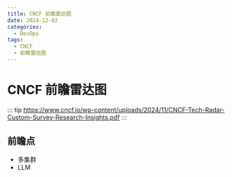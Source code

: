 ```yaml
---
title: CNCF 前瞻雷达图
date: 2024-12-02
categories:
  - DevOps
tags:
  - CNCF
  - 前瞻雷达图
---
```

# CNCF 前瞻雷达图
::: tip
https://www.cncf.io/wp-content/uploads/2024/11/CNCF-Tech-Radar-Custom-Survey-Research-Insights.pdf
:::
## 前瞻点
- 多集群
- LLM